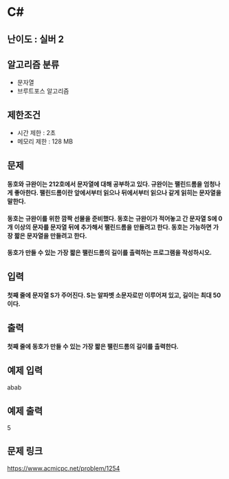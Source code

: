 # C#

## 난이도 : 실버 2

## 알고리즘 분류
  - 문자열
  - 브루트포스 알고리즘

## 제한조건
  - 시간 제한 : 2초
  - 메모리 제한 : 128 MB

## 문제
#### 동호와 규완이는 212호에서 문자열에 대해 공부하고 있다. 규완이는 팰린드롬을 엄청나게 좋아한다. 팰린드롬이란 앞에서부터 읽으나 뒤에서부터 읽으나 같게 읽히는 문자열을 말한다.
#### 동호는 규완이를 위한 깜짝 선물을 준비했다. 동호는 규완이가 적어놓고 간 문자열 S에 0개 이상의 문자를 문자열 뒤에 추가해서 팰린드롬을 만들려고 한다. 동호는 가능하면 가장 짧은 문자열을 만들려고 한다.
#### 동호가 만들 수 있는 가장 짧은 팰린드롬의 길이를 출력하는 프로그램을 작성하시오.

## 입력
#### 첫째 줄에 문자열 S가 주어진다. S는 알파벳 소문자로만 이루어져 있고, 길이는 최대 50이다.

## 출력
#### 첫째 줄에 동호가 만들 수 있는 가장 짧은 팰린드롬의 길이를 출력한다.

## 예제 입력
abab<br/>

## 예제 출력
5<br/>

## 문제 링크
https://www.acmicpc.net/problem/1254